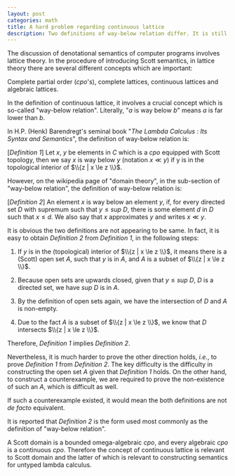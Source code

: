 ```yaml
---
layout: post
categories: math
title: A hard problem regarding continuous lattice
description: Two definitions of way-below relation differ. It is still hard to prove that they are de facto equivalent to each other.
---
```

 
The discussion of denotational semantics of computer programs involves lattice theory.
In the procedure of introducing Scott semantics, in lattice theory there are several different 
concepts which are important:

Complete partial order (*cpo*'s), complete lattices, continuous lattices
and algebraic lattices.

In the definition of continuous lattice, it involves a crucial concept which is so-called "way-below 
relation". Literally, "$a$ is way below $b$" means $a$ is far lower than $b$. 

In H.P. (Henk) Barendregt's seminal book "*The Lambda Calculus : Its Syntax and Semantics*", 
the definition of way-below relation is:

[*Definition 1*] Let $x$, $y$ be elements in $C$ which is a *cpo* equipped with Scott topology, then we say
$x$ is way below $y$ (notation $x \ll y$) if y is in the topological interior of $\\{z | x \le z \\}$.

However, on the wikipedia page of "domain theory", in the sub-section of "way-below relation", the definition 
of way-below relation is:

[*Definition 2*] An element $x$ is way below an element $y$, if, for every directed set $D$ with supremum 
such that $y \le sup~D$, there is some element $d$ in $D$ such that $x \le d$. We also say that $x$ approximates 
$y$ and writes $x \ll y$.

It is obvious the two definitions are not appearing to be same. In fact, it is easy to obtain *Definition 2* 
from *Definition 1*, in the following steps:

1. If $y$ is in the (topological) interior of $\\{z | x \le z \\}$, it means there is a (Scott) open set $A$, 
such that $y$ is in $A$, and $A$ is a subset of $\\{z | x \le z \\}$.

2. Because open sets are upwards closed, given that $y \le sup~D$, $D$ is a directed set, we have $sup~D$ is in 
$A$. 

3. By the definition of open sets again, we have the intersection of $D$ and $A$ is non-empty.

4. Due to the fact $A$ is a subset of $\\{z | x \le z \\}$, we know that $D$ intersects $\\{z | x \le z \\}$. 

Therefore, *Definition 1* implies *Definition 2*.

Nevertheless, it is much harder to prove the other direction holds, *i.e.*, to prove *Definition 1* from *Definition 2*. 
The key difficulty is the difficulty in constructing the open set $A$ given that *Definition 1* holds. On the other hand, 
to construct a counterexample, we are required to prove the non-existence of such an $A$, which is difficult as well.

If such a counterexample existed, it would mean the both definitions are not *de facto* equivalent.

It is reported that *Definition 2* is the form used most commonly as the definition of "way-below relation".

A Scott domain is a bounded omega-algebraic *cpo*, and every algebraic *cpo* is a continuous *cpo*. Therefore
the concept of continuous lattice is relevant to Scott domain and the latter of which is relevant to
constructing semantics for untyped lambda calculus.

